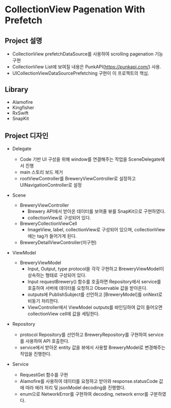 # CollectionView Pagenation With Prefetch

## Project 설명

- CollectionView prefetchDataSource를 사용하여 scrolling pagenation 기능 구현
- CollectionView List에 보여질 내용은 PunkAPI(https://punkapi.com/) 사용.
- UICollectionViewDataSourcePrefetching 구현이 이 프로젝트의 핵심.

## Library

- Alamofire
- Kingfisher
- RxSwift
- SnapKit

## Project 디자인

- Delegate
	- Code 기반 UI 구성을 위해 window를 연결해주는 작업을 SceneDelegate에서 진행
	- main 스토리 보드 제거
	- rootViewController를 BreweryViewController로 설정하고 UINavigationController로 설정

- Scene
	- BreweryViewController
		- Brewery API에서 받아온 데이터를 보여줄 뷰를 SnapKit으로 구현하였다.
		- collectionView로 구성되어 있다.
	- BreweryCollectionViewCell
		- ImageView, label, collectionView로 구성되어 있으며, collectionView에는 tag가 들어가게 된다.
	- BreweryDetailViewController(미구현)

- ViewModel
	- BreweryViewModel
		- Input, Output, type protocol을 각각 구현하고 BreweryViewModel이 상속하는 형태로 구성되어 있다.
		- Input requestBrewery() 함수를 호출하면 Repository에서 service를 호출하여 서버에 데이터를 요청하고 Observable 값을 받아온다.
		- outputs에 PublishSubject를 선언하고 [BreweryModel]를 onNext로 비동기 처리한다.
		- ViewController에서 ViewModel outputs를 바인딩하여 값이 들어오면 collectionView cell에 값을 세팅한다.

- Repository
	- protocol Repository를 선언하고 BreweryRepository를 구현하여 service를 사용하여 API 호출한다.
	- service에서 받아온 entity 값을 뷰에서 사용할 BreweryModel로 변경해주는 작업을 진행한다.

- Service
	- RequestGet 함수를 구현
	- Alamofire를 사용하여 데이터를 요청하고 받아와 response.statusCode 값에 따라 에러 처리 및 jsonModel decoding을 진행했다.
	- enum으로 NetworkError를 구현하여 decoding, network error를 구분하였다.

	


